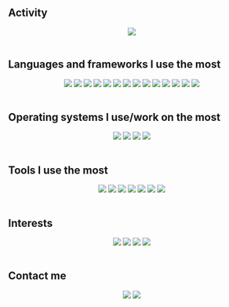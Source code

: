 ## Activity
<div align="center">
  <a href="#"><img src="https://github-readme-stats.vercel.app/api?username=scaillat&count_private=true&theme=radical&hide_border=true"></a>
</div>
<br>

## Languages and frameworks I use the most
<div align="center">
  <!-- Java -->
  <a href="#"><img src="https://img.shields.io/badge/Java-ED8B00?style=for-the-badge&logo=java&logoColor=white"/></a>
  <a href="#"><img src="https://img.shields.io/badge/Spring_Boot-6DB33F?style=for-the-badge&logo=springboot&logoColor=white"/></a>
  <!-- JavaScript & Node -->
  <a href="#"><img src="https://img.shields.io/badge/JavaScript-323330?style=for-the-badge&logo=javascript&logoColor=F7DF1E"/></a>
  <a href="#"><img src="https://img.shields.io/badge/TypeScript-3178C6?style=for-the-badge&logo=typescript&logoColor=white"/></a>
  <a href="#"><img src="https://img.shields.io/badge/Node.js-339933?style=for-the-badge&logo=node.js&logoColor=white"/></a>
  <!-- PHP -->
  <a href="#"><img src="https://img.shields.io/badge/PHP-777BB4?style=for-the-badge&logo=php&logoColor=white"/></a>
  <a href="#"><img src="https://img.shields.io/badge/Symfony-000000?style=for-the-badge&logo=symfony&logoColor=white"/></a>
  <!-- Databases -->
  <a href="#"><img src="https://img.shields.io/badge/MySQL-4479A1?style=for-the-badge&logo=mysql&logoColor=white"/></a>
  <a href="#"><img src="https://img.shields.io/badge/PostgreSQL-4479A1?style=for-the-badge&logo=postgresql&logoColor=white"/></a>
  <!-- Scripting Languages -->
  <a href="#"><img src="https://img.shields.io/badge/Bash-121011?style=for-the-badge&logo=gnu-bash&logoColor=green"/></a>
  <a href="#"><img src="https://img.shields.io/badge/Shell-323330?style=for-the-badge&logo=Powershell&logoColor=white"/></a>
  <!-- Frontend -->
  <a href="#"><img src="https://img.shields.io/badge/HTML5-E34F26?style=for-the-badge&logo=html5&logoColor=white"/></a>
  <a href="#"><img src="https://img.shields.io/badge/CSS3-1572B6?style=for-the-badge&logo=css3&logoColor=white"/></a>
  <a href="#"><img src="https://img.shields.io/badge/React-0D0628?style=for-the-badge&logo=react&logoColor=61DCFB"/></a>
</div>
<br>

## Operating systems I use/work on the most
<div align="center">
  <a href="#"><img src="https://img.shields.io/badge/Windows-0078D6?style=for-the-badge&logo=windows&logoColor=white"/></a>
  <a href="#"><img src="https://img.shields.io/badge/Debian-A81D33?style=for-the-badge&logo=debian&logoColor=white"/></a>
  <a href="#"><img src="https://img.shields.io/badge/Ubuntu-E95420?style=for-the-badge&logo=ubuntu&logoColor=white"/></a>
  <a href="#"><img src="https://img.shields.io/badge/Kali_Linux-2776FF?style=for-the-badge&logo=kalilinux&logoColor=white"/></a>
</div>
<br>

## Tools I use the most
<div align="center">
  <a href="#"><img src="https://img.shields.io/badge/IntelliJ_IDEA-white?style=for-the-badge&logo=intellijidea&logoColor=black"/></a>
  <a href="#"><img src="https://img.shields.io/badge/Visual_Studio_Code-white?style=for-the-badge&logo=visualstudiocode&logoColor=0078D7"/></a>
  <a href="#"><img src="https://img.shields.io/badge/Postman-FF6C37?style=for-the-badge&logo=postman&logoColor=white"/></a>
  <a href="#"><img src="https://img.shields.io/badge/Swagger-63AD23?style=for-the-badge&logo=swagger&logoColor=white"/></a>
  <a href="#"><img src="https://img.shields.io/badge/Jenkins-D24939?style=for-the-badge&logo=jenkins&logoColor=white"/></a>
  <a href="#"><img src="https://img.shields.io/badge/Docker-2496ED?style=for-the-badge&logo=docker&logoColor=white"/></a>
  <a href="#"><img src="https://img.shields.io/badge/VirtualBox-183A61?style=for-the-badge&logo=virtualbox&logoColor=white"/></a>
</div>
<br>

## Interests
<div align="center">
  <a href="#"><img src="https://img.shields.io/badge/Aeronautics-1D439C?style=for-the-badge&logo=boeing&logoColor=white"/></a>
  <a href="#"><img src="https://img.shields.io/badge/Aerospace-000000?style=for-the-badge&logo=spacex&logoColor=white"/></a>
  <a href="#"><img src="https://img.shields.io/badge/Cybersecurity-212C42?style=for-the-badge&logo=tryhackme&logoColor=white"/></a>
  <a href="#"><img src="https://img.shields.io/badge/Mixing-000000?style=for-the-badge&logo=pioneerdj&logoColor=white"/></a>
</div>
<br>

## Contact me
<div align="center">
  <a href="https://github.com/scaillat"><img src="https://img.shields.io/badge/GitHub-222222?style=for-the-badge&logo=GitHub&logoColor=white"/></a>
  <a href="https://linkedin.com/in/scaillat" target="_blank"><img src="https://img.shields.io/badge/linkedin-%231E77B5.svg?&style=for-the-badge&logo=linkedin&logoColor=white"/></a>
</div>
